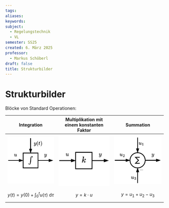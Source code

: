 ```yaml
---
tags: 
aliases: 
keywords: 
subject:
  - Regelungstechnik
  - VL
semester: SS25
created: 6. März 2025
professor:
  - Markus Schöberl
draft: false
title: Strukturbilder
---
```

 
# Strukturbilder

Blöcke von Standard Operationen:

|                     Integration                      | Multiplikation mit einem konstanten Faktor |                 Summation                 |
| :--------------------------------------------------: | :----------------------------------------: | :---------------------------------------: |
|      ![invert_dark\|300](assets/StruktInt.png)       | ![invert_dark\|300](assets/StruktFakt.png) | ![invert_dark\|300](assets/StruktSum.png) |
| $$y(t) = y(0) + \int_{0}^{t}u(\tau)\mathrm{~d}\tau$$ |               $$y=k\cdot u$$               |          $$y=u_{1}+u_{2}-u_{3}$$          |


